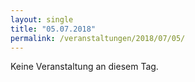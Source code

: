 ```yaml
---
layout: single
title: "05.07.2018"
permalink: /veranstaltungen/2018/07/05/
---
```


Keine Veranstaltung an diesem Tag.
